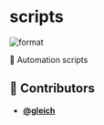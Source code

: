 <!-- DO NOT REMOVE - contributor_list:data:start:["gleich"]:end -->
# scripts

![format](https://github.com/gleich/scripts/workflows/format/badge.svg)

🐚 Automation scripts

<!-- DO NOT REMOVE - contributor_list:start -->
## 👥 Contributors

- **[@gleich](https://github.com/gleich)**

<!-- DO NOT REMOVE - contributor_list:end -->
